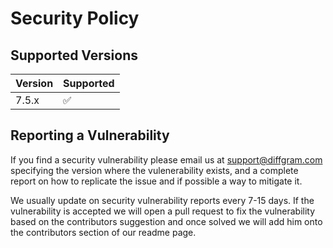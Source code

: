 # Security Policy

## Supported Versions


| Version | Supported          |
| ------- | ------------------ |
| 7.5.x   | :white_check_mark: |


## Reporting a Vulnerability

If you find a security vulnerability please email us
at support@diffgram.com specifying the version where the vulenerability
exists, and a complete report on how to replicate the issue and if possible
a way to mitigate it.

We usually update on security vulnerability reports every 7-15 days. If the vulnerability
is accepted we will open a pull request to fix the vulnerability based on the contributors
suggestion and once solved we will add him onto the contributors section of our readme page.
